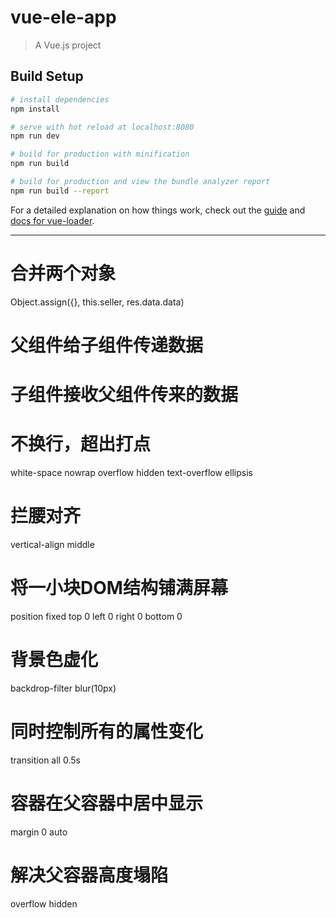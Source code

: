 # vue-ele-app

> A Vue.js project

## Build Setup

``` bash
# install dependencies
npm install

# serve with hot reload at localhost:8080
npm run dev

# build for production with minification
npm run build

# build for production and view the bundle analyzer report
npm run build --report
```

For a detailed explanation on how things work, check out the [guide](http://vuejs-templates.github.io/webpack/) and [docs for vue-loader](http://vuejs.github.io/vue-loader).


------------------------------------------------------------------------------------------------------

# 合并两个对象
  Object.assign({}, this.seller, res.data.data)


# 父组件给子组件传递数据
  <v-header :seller="seller"></v-header>

# 子组件接收父组件传来的数据  
  <script>
    export default {
      props: {
        seller: {
          type: Object,
          default: {}
        }
      }
    }
  </script>


# 不换行，超出打点
  white-space nowrap
  overflow hidden
  text-overflow ellipsis

# 拦腰对齐
  vertical-align middle

# 将一小块DOM结构铺满屏幕
  position fixed
  top 0
  left 0
  right 0
  bottom 0

# 背景色虚化
  backdrop-filter blur(10px)

# 同时控制所有的属性变化
  transition all 0.5s

# 容器在父容器中居中显示
  margin 0 auto

# 解决父容器高度塌陷
  overflow hidden
